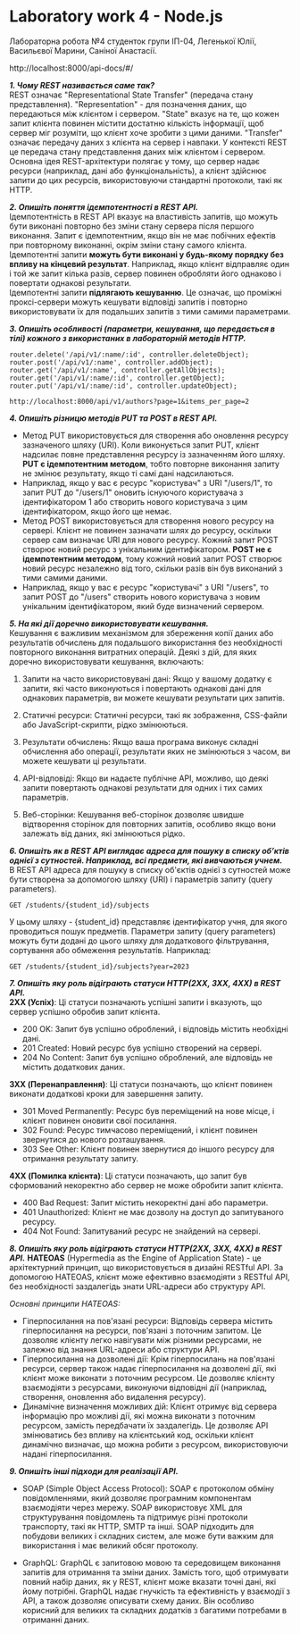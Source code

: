 # Laboratory work 4 - Node.js

Лабораторна робота №4 студенток групи ІП-04, Легенької Юлії, Васильєвої Марини, Саніної Анастасії.

http://localhost:8000/api-docs/#/

**_1. Чому REST називається саме так?_**
<br/>
REST означає "Representational State Transfer" (передача стану представлення). "Representation" - для позначення даних, що передаються між клієнтом і сервером. "State" вказує на те, що кожен запит клієнта повинен містити достатню кількість інформації, щоб сервер міг розуміти, що клієнт хоче зробити з цими даними. "Transfer" означає передачу даних з клієнта на сервер і навпаки. У контексті REST це передача стану представлення даних між клієнтом і сервером.
<br/>
Основна ідея REST-архітектури полягає у тому, що сервер надає ресурси (наприклад, дані або функціональність), а клієнт здійснює запити до цих ресурсів, використовуючи стандартні протоколи, такі як HTTP.

**_2. Опишіть поняття ідемпотентності в REST API._**
<br/>
Ідемпотентність в REST API вказує на властивість запитів, що можуть бути виконані повторно без зміни стану сервера після першого виконання. Запит є ідемпотентним, якщо він не має побічних ефектів при повторному виконанні, окрім зміни стану самого клієнта.
<br/>
Ідемпотентні запити **можуть бути виконані у будь-якому порядку без впливу на кінцевий результат**. Наприклад, якщо клієнт відправляє один і той же запит кілька разів, сервер повинен обробляти його однаково і повертати однакові результати.
<br/>
Ідемпотентні запити **підлягають кешуванню**. Це означає, що проміжні проксі-сервери можуть кешувати відповіді запитів і повторно використовувати їх для подальших запитів з тими самими параметрами.

**_3. Опишіть особливості (параметри, кешування, що передається в тілі) кожного з
використаних в лабораторній методів HTTP._**
<br/>
```
router.delete('/api/v1/:name/:id', controller.deleteObject);
router.post('/api/v1/:name', controller.addObject);
router.get('/api/v1/:name', controller.getAllObjects);
router.get('/api/v1/:name/:id', controller.getObject);
router.put('/api/v1/:name/:id', controller.updateObject);

http://localhost:8000/api/v1/authors?page=1&items_per_page=2
```

**_4. Опишіть різницю методів PUT та POST в REST API._**
<br/>
- Метод PUT використовується для створення або оновлення ресурсу зазначеного шляху (URI). Коли виконується запит PUT, клієнт надсилає повне представлення ресурсу із зазначенням його шляху. **PUT є ідемпотентним методом**, тобто повторне виконання запиту не змінює результату, якщо ті самі дані надсилаються.
- Наприклад, якщо у вас є ресурс "користувач" з URI "/users/1", то запит PUT до "/users/1" оновить існуючого користувача з ідентифікатором 1 або створить нового користувача з цим ідентифікатором, якщо його ще немає.
- Метод POST використовується для створення нового ресурсу на сервері. Клієнт не повинен зазначати шлях до ресурсу, оскільки сервер сам визначає URI для нового ресурсу. Кожний запит POST створює новий ресурс з унікальним ідентифікатором. **POST не є ідемпотентним методом**, тому кожний новий запит POST створює новий ресурс незалежно від того, скільки разів він був виконаний з тими самими даними.
- Наприклад, якщо у вас є ресурс "користувачі" з URI "/users", то запит POST до "/users" створить нового користувача з новим унікальним ідентифікатором, який буде визначений сервером.


**_5. На які дії доречно використовувати кешування._**
<br/>
Кешування є важливим механізмом для збереження копії даних або результатів обчислень для подальшого використання без необхідності повторного виконання витратних операцій. Деякі з дій, для яких доречно використовувати кешування, включають:

1. Запити на часто використовувані дані: Якщо у вашому додатку є запити, які часто виконуються і повертають однакові дані для однакових параметрів, ви можете кешувати результати цих запитів. 

2. Статичні ресурси: Статичні ресурси, такі як зображення, CSS-файли або JavaScript-скрипти, рідко змінюються.

3. Результати обчислень: Якщо ваша програма виконує складні обчислення або операції, результати яких не змінюються з часом, ви можете кешувати ці результати.

4. API-відповіді: Якщо ви надаєте публічне API, можливо, що деякі запити повертають однакові результати для одних і тих самих параметрів.

5. Веб-сторінки: Кешування веб-сторінок дозволяє швидше відтворення сторінок для повторних запитів, особливо якщо вони залежать від даних, які змінюються рідко.

**_6. Опишіть як в REST API виглядає адреса для пошуку в списку обʼктів однієї з
сутностей. Наприклад, всі предмети, які вивчаються учнем._**
<br/>
В REST API адреса для пошуку в списку об'єктів однієї з сутностей може бути створена за допомогою шляху (URI) і параметрів запиту (query parameters).

```
GET /students/{student_id}/subjects
```
У цьому шляху - {student_id} представляє ідентифікатор учня, для якого проводиться пошук предметів. 
Параметри запиту (query parameters) можуть бути додані до цього шляху для додаткового фільтрування, сортування або обмеження результатів. Наприклад:
```
GET /students/{student_id}/subjects?year=2023
```

**_7. Опишіть яку роль відіграють статуси HTTP(2XX, 3XX, 4XX) в REST API._**
<br/>
**2XX (Успіх)**: Ці статуси позначають успішні запити і вказують, що сервер успішно обробив запит клієнта. 
- 200 OK: Запит був успішно оброблений, і відповідь містить необхідні дані.
- 201 Created: Новий ресурс був успішно створений на сервері.
- 204 No Content: Запит був успішно оброблений, але відповідь не містить додаткових даних.

**3XX (Перенаправлення)**: Ці статуси позначають, що клієнт повинен виконати додаткові кроки для завершення запиту. 
- 301 Moved Permanently: Ресурс був переміщений на нове місце, і клієнт повинен оновити свої посилання.
- 302 Found: Ресурс тимчасово переміщений, і клієнт повинен звернутися до нового розташування.
- 303 See Other: Клієнт повинен звернутися до іншого ресурсу для отримання результату запиту.

**4XX (Помилка клієнта)**: Ці статуси позначають, що запит був сформований некоректно або сервер не може обробити запит клієнта. 
- 400 Bad Request: Запит містить некоректні дані або параметри.
- 401 Unauthorized: Клієнт не має дозволу на доступ до запитуваного ресурсу.
- 404 Not Found: Запитуваний ресурс не знайдений на сервері.

**_8. Опишіть яку роль відіграють статуси HTTP(2XX, 3XX, 4XX) в REST API._**
**HATEOAS** (Hypermedia as the Engine of Application State) - це архітектурний принцип, що використовується в дизайні RESTful API. За допомогою HATEOAS, клієнт може ефективно взаємодіяти з RESTful API, без необхідності заздалегідь знати URL-адреси або структуру API.

*Основні принципи HATEOAS:*

- Гіперпосилання на пов'язані ресурси: Відповідь сервера містить гіперпосилання на ресурси, пов'язані з поточним запитом. Це дозволяє клієнту легко навігувати між різними ресурсами, не залежно від знання URL-адреси або структури API.
- Гіперпосилання на дозволені дії: Крім гіперпосилань на пов'язані ресурси, сервер також надає гіперпосилання на дозволені дії, які клієнт може виконати з поточним ресурсом. Це дозволяє клієнту взаємодіяти з ресурсами, виконуючи відповідні дії (наприклад, створення, оновлення або видалення ресурсу).
- Динамічне визначення можливих дій: Клієнт отримує від сервера інформацію про можливі дії, які можна виконати з поточним ресурсом, замість передбачати їх заздалегідь. Це дозволяє API змінюватись без впливу на клієнтський код, оскільки клієнт динамічно визначає, що можна робити з ресурсом, використовуючи надані гіперпосилання.

**_9. Опишіть інші підходи для реалізації API._**
- SOAP (Simple Object Access Protocol): SOAP є протоколом обміну повідомленнями, який дозволяє програмним компонентам взаємодіяти через мережу. SOAP використовує XML для структурування повідомлень та підтримує різні протоколи транспорту, такі як HTTP, SMTP та інші. SOAP підходить для побудови великих і складних систем, але може бути важким для використання і має великий обсяг протоколу.

- GraphQL: GraphQL є запитовою мовою та середовищем виконання запитів для отримання та зміни даних. Замість того, щоб отримувати повний набір даних, як у REST, клієнт може вказати точні дані, які йому потрібні. GraphQL надає гнучкість та ефективність у взаємодії з API, а також дозволяє описувати схему даних. Він особливо корисний для великих та складних додатків з багатими потребами в отриманні даних.